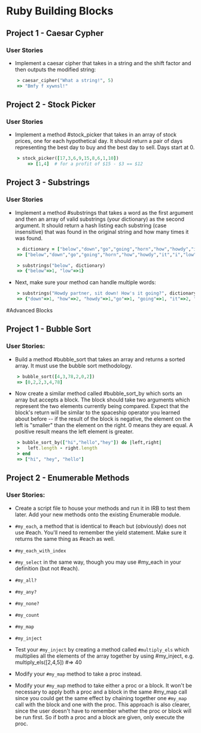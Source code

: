 # Ruby Building Blocks

## Project 1 - Caesar Cypher
### User Stories

* Implement a caesar cipher that takes in a string and the shift factor and then outputs the modified string:
``` ruby
	> caesar_cipher("What a string!", 5)
	=> "Bmfy f xywnsl!"
```
## Project 2 - Stock Picker
### User Stories

* Implement a method #stock_picker that takes in an array of stock prices, one for each hypothetical day. It should return a pair of days representing the best day to buy and the best day to sell. Days start at 0.

``` ruby
	> stock_picker([17,3,6,9,15,8,6,1,10])
    	=> [1,4]  # for a profit of $15 - $3 == $12
```

## Project 3 - Substrings
### User Stories

* Implement a method #substrings that takes a word as the first argument and then an array of valid substrings (your dictionary) as the second argument. It should return a hash listing each substring (case insensitive) that was found in the original string and how many times it was found.

```ruby
	> dictionary = ["below","down","go","going","horn","how","howdy","it","i","low","own","part","partner","sit"]
	=> ["below","down","go","going","horn","how","howdy","it","i","low","own","part","partner","sit"]

	> substrings("below", dictionary)
	=> {"below"=>1, "low"=>1}
```

* Next, make sure your method can handle multiple words:

```ruby 
    > substrings("Howdy partner, sit down! How's it going?", dictionary)
    => {"down"=>1, "how"=>2, "howdy"=>1,"go"=>1, "going"=>1, "it"=>2, "i"=> 3, "own"=>1,"part"=>1,"partner"=>1,"sit"=>1}
```

#Advanced Blocks

## Project 1 - Bubble Sort
### User Stories:
* Build a method #bubble_sort that takes an array and returns a sorted array. It must use the bubble sort methodology.
```ruby
    > bubble_sort([4,3,78,2,0,2])
    => [0,2,2,3,4,78]
```

* Now create a similar method called #bubble_sort_by which sorts an array but accepts a block. The block should take two arguments which represent the two elements currently being compared. Expect that the block's return will be similar to the spaceship operator you learned about before -- if the result of the block is negative, the element on the left is "smaller" than the element on the right. 0 means they are equal. A positive result means the left element is greater. 

```ruby
    > bubble_sort_by(["hi","hello","hey"]) do |left,right|
    >   left.length - right.length
    > end
    => ["hi", "hey", "hello"]
```

## Project 2 - Enumerable Methods
### User Stories:
* Create a script file to house your methods and run it in IRB to test them later. Add your new methods onto the existing Enumerable module.

* `#my_each`, a method that is identical to #each but (obviously) does not use #each. You'll need to remember the yield statement. Make sure it returns the same thing as #each as well.

* `#my_each_with_index` 

* `#my_select` in the same way, though you may use #my_each in your definition (but not #each).

* `#my_all?` 

* `#my_any?`

* `#my_none?`

* `#my_count`

* `#my_map`

* `#my_inject`

* Test your `#my_inject` by creating a method called `#multiply_els` which multiplies all the elements of the array together by using #my_inject, e.g. multiply_els([2,4,5]) #=> 40

* Modify your `#my_map` method to take a proc instead.

* Modify your `#my_ma`p method to take either a proc or a block. It won't be necessary to apply both a proc and a block in the same #my_map call since you could get the same effect by chaining together one `#my_map` call with the block and one with the proc. This approach is also clearer, since the user doesn't have to remember whether the proc or block will be run first. So if both a proc and a block are given, only execute the proc.

